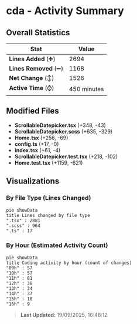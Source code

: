 # cda - Activity Summary 

## Overall Statistics

| Stat                   | Value                                                             |
| ---------------------- | ----------------------------------------------------------------- |
| **Lines Added** (➕)   | 2694                                          |
| **Lines Removed** (➖) | 1168                                        |
| **Net Change** (↕)    | 1526                |
| **Active Time** (⌚)   | 450 minutes |


## Modified Files
- **ScrollableDatepicker.tsx** (+348, -43)
- **ScrollableDatepicker.scss** (+635, -329)
- **Home.tsx** (+256, -69)
- **config.ts** (+17, -0)
- **index.tsx** (+61, -4)
- **ScrollableDatepicker.test.tsx** (+218, -102)
- **Home.test.tsx** (+1159, -621)

## Visualizations

### By File Type (Lines Changed)

```mermaid
pie showData
title Lines changed by file type
".tsx" : 2881
".scss" : 964
".ts" : 17
```

### By Hour (Estimated Activity Count)

```mermaid
pie showData
title Coding activity by hour (count of changes)
"09h" : 57
"10h" : 57
"11h" : 81
"12h" : 38
"13h" : 34
"14h" : 37
"15h" : 18
"16h" : 9
```


> **Last Updated:** 19/09/2025, 16:48:12